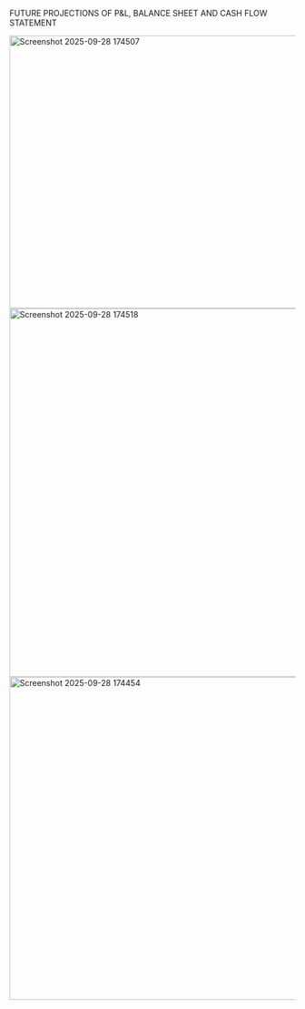 FUTURE PROJECTIONS OF P&L, BALANCE SHEET AND CASH FLOW STATEMENT



<img width="1205" height="480" alt="Screenshot 2025-09-28 174507" src="https://github.com/user-attachments/assets/6de41e5c-fd71-46e5-b140-bbb6945fbf8f" />
<img width="1131" height="648" alt="Screenshot 2025-09-28 174518" src="https://github.com/user-attachments/assets/10343820-5a9e-4a6a-a592-b2919b586429" />
<img width="1161" height="568" alt="Screenshot 2025-09-28 174454" src="https://github.com/user-attachments/assets/e5a29444-d6a5-4a81-ab7e-8cc01fe5ba1f" />



